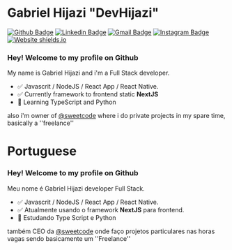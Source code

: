 # Gabriel Hijazi "DevHijazi" 

[![Github Badge](https://img.shields.io/badge/-Github-000?style=flat-square&logo=Github&logoColor=white&link=https://github.com/lucasgdb)](https://github.com/devhijazi)
[![Linkedin Badge](https://img.shields.io/badge/-LinkedIn-blue?style=flat-square&logo=Linkedin&logoColor=white&link=https://www.linkedin.com/in/gabriel-hijazi-3a5772183/)](https://www.linkedin.com/in/gabriel-hijazi-3a5772183/)
[![Gmail Badge](https://img.shields.io/badge/-Gmail-c14438?style=flat-square&logo=Gmail&logoColor=white&link=mailto:rebeccamanzi@gmail.com)](mailto:hijazi.root@gmail.com)
[![Instagram Badge](https://img.shields.io/badge/-Instagram-C13584?style=flat-square&labelColor=C13584&logo=instagram&logoColor=white&link=https://www.instagram.com/codepwr/)](https://www.instagram.com/hijazi_gabriel/)
[![Website shields.io](https://img.shields.io/website-up-down-green-red/http/shields.io.svg)](https://devhijazi.tk/)

### Hey! Welcome to my profile on Github

My name is Gabriel Hijazi and i'm a Full Stack developer.

- :white_check_mark: Javascrit / NodeJS / React App / React Native.
- :white_check_mark: Currently framework to frontend static **NextJS**
- :green_book: Learning TypeScript and Python

also i'm owner of [@sweetcode](https://github.com/sweetcodeio) where i do private projects in my spare time, basically a ''freelance''

# Portuguese
### Hey! Welcome to my profile on Github

Meu nome é Gabriel Hijazi developer Full Stack.

- :white_check_mark: Javascrit / NodeJS / React App / React Native.
- :white_check_mark: Atualmente usando o framework **NextJS** para frontend.
- :green_book: Estudando Type Script e Python

também CEO da  [@sweetcode](https://github.com/sweetcodeio) onde faço projetos particulares nas horas vagas sendo basicamente um ''Freelance''


